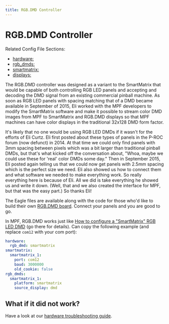 ```yaml
---
title: RGB.DMD Controller
---
```


# RGB.DMD Controller


Related Config File Sections:

* [hardware:](../config/hardware.md)
* [rgb_dmds:](../config/rgb_dmds.md)
* [smartmatrix:](../config/smartmatrix.md)
* [displays:](../config/displays.md)

The RGB.DMD controller was designed as a variant to the SmartMatrix that
would be capable of both controlling RGB LED panels and accepting and
decoding the DMD signal from an existing commercial pinball machine. As
soon as RGB LED panels with spacing matching that of a DMD became
available in September of 2015, Eli worked with the MPF developers to
modify the SmartMatrix software and make it possible to stream color DMD
images from MPF to SmartMatrix and RGB.DMD displays so that MPF machines
can have color displays in the traditional 32x128 DMD form factor.

It's likely that no one would be using RGB LED DMDs if it wasn't for
the efforts of Eli Curtz. Eli first posted about these types of panels
in the P-ROC forum (now defunct) in 2014. At that time we could only
find panels with 3mm spacing between pixels which was a bit larger than
traditional pinball DMDs, but that's what kicked off the conversation
about, "Whoa, maybe we could use these for 'real' color DMDs some
day." Then in September 2015, Eli posted again telling us that we could
now get panels with 2.5mm spacing which is the perfect size we need. Eli
also showed us how to connect them and what software we needed to make
everything work. So really everything here is because of Eli. All we did
is take everything he showed us and write it down. (Well, that and we
also created the interface for MPF, but that was the easy part.) So
thanks Eli!

The Eagle files are available along with the code for those who'd like
to build their own [RGB.DMD board](https://github.com/ecurtz/RGB_DMD).
Connect your panels and you are good to go.

In MPF, RGB.DMD works just like
[How to configure a "SmartMatrix" RGB LED DMD](smartmatrix.md) (go there
for details). Can copy the following example (and replace `com12` with
your com port):

``` yaml
hardware:
  rgb_dmd: smartmatrix
smartmatrix:
  smartmatrix_1:
    port: com12
    baud: 3000000
    old_cookie: false
rgb_dmds:
  smartmatrix_1:
    platform: smartmatrix
    source_display: dmd
```

## What if it did not work?

Have a look at our [hardware troubleshooting guide](troubleshooting_hardware/index.md).
